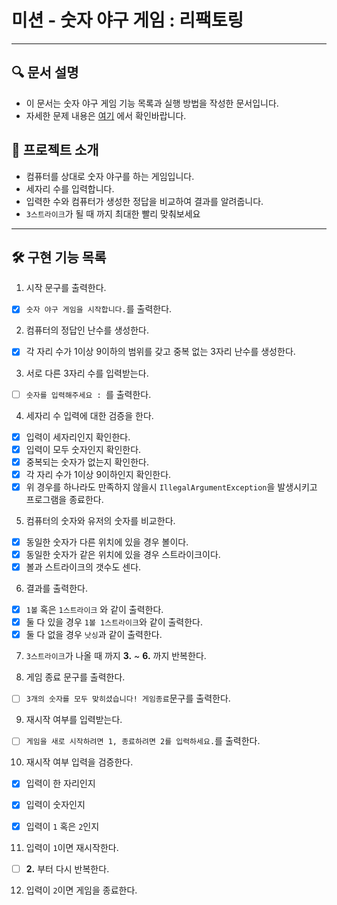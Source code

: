 # 미션 - 숫자 야구 게임 : 리팩토링

---

## 🔍 문서 설명

- 이 문서는 숫자 야구 게임 기능 목록과 실행 방법을 작성한 문서입니다.
- 자세한 문제 내용은 [여기](https://github.com/jy016011/java-baseball-6/blob/main/README.md) 에서 확인바랍니다.

## 🚀 프로젝트 소개

- 컴퓨터를 상대로 숫자 야구를 하는 게임입니다.
- 세자리 수를 입력합니다.
- 입력한 수와 컴퓨터가 생성한 정답을 비교하여 결과를 알려줍니다.
- `3스트라이크`가 될 때 까지 최대한 빨리 맞춰보세요

---

## 🛠 구현 기능 목록

1. 시작 문구를 출력한다.

- [X] `숫자 야구 게임을 시작합니다.`를 출력한다.

2. 컴퓨터의 정답인 난수를 생성한다.

- [X] 각 자리 수가 1이상 9이하의 범위를 갖고 중복 없는 3자리 난수를 생성한다.

3. 서로 다른 3자리 수를 입력받는다.

- [ ] `숫자를 입력해주세요 : `를 출력한다.

4. 세자리 수 입력에 대한 검증을 한다.

- [X] 입력이 세자리인지 확인한다.
- [X] 입력이 모두 숫자인지 확인한다.
- [X] 중복되는 숫자가 없는지 확인한다.
- [X] 각 자리 수가 1이상 9이하인지 확인한다.
- [X] 위 경우를 하나라도 만족하지 않을시 `IllegalArgumentException`을 발생시키고 프로그램을 종료한다.

5. 컴퓨터의 숫자와 유저의 숫자를 비교한다.

- [X] 동일한 숫자가 다른 위치에 있을 경우 볼이다.
- [X] 동일한 숫자가 같은 위치에 있을 경우 스트라이크이다.
- [X] 볼과 스트라이크의 갯수도 센다.

6. 결과를 출력한다.

- [X] `1볼` 혹은 `1스트라이크` 와 같이 출력한다.
- [X] 둘 다 있을 경우 `1볼 1스트라이크`와 같이 출력한다.
- [X] 둘 다 없을 경우 `낫싱`과 같이 출력한다.

7. `3스트라이크`가 나올 때 까지 **3.** ~ **6.** 까지 반복한다.

8. 게임 종료 문구를 출력한다.

- [ ] `3개의 숫자를 모두 맞히셨습니다! 게임종료`문구를 출력한다.

9. 재시작 여부를 입력받는다.

- [ ] `게임을 새로 시작하려면 1, 종료하려면 2를 입력하세요.`를 출력한다.

10. 재시작 여부 입력을 검증한다.

- [X] 입력이 한 자리인지
- [X] 입력이 숫자인지
- [X] 입력이 `1` 혹은 `2`인지


11. 입력이 `1`이면 재시작한다.

- [ ] **2.** 부터 다시 반복한다.

12. 입력이 `2`이면 게임을 종료한다.


